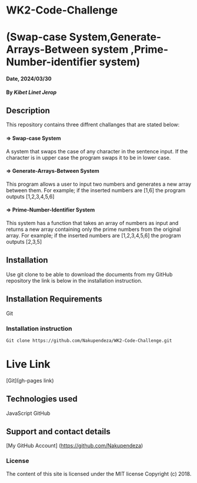 # WK2-Code-Challenge

# (Swap-case System,Generate-Arrays-Between system ,Prime-Number-identifier system)

#### Date, 2024/03/30

#### By *Kibet Linet Jerop*

## Description
This repository contains three diffrent challanges that are stated below:

#### => Swap-case System
  A system that swaps the case of any character in the sentence input. If the character is in upper case the program swaps it to be in lower case.

#### => Generate-Arrays-Between System
  This program allows a user to input two numbers and generates a new array between them.
  For example;
  if the inserted numbers are [1,6] the program outputs
  [1,2,3,4,5,6]

#### => Prime-Number-Identifier System
  This system has a function that takes an array of numbers as input and returns a new array containing only the prime numbers from the original array.
  For example;
  if the inserted numbers are [1,2,3,4,5,6] the program outputs
  [2,3,5]
  
## Installation
 Use git clone to be able to download the documents from my GitHub repository the link is below in the installation instruction.

## Installation Requirements
Git

### Installation instruction
```bash
Git clone https://github.com/Nakupendeza/WK2-Code-Challenge.git 

```


# Live Link
[Git](gh-pages link)

## Technologies used
JavaScript
GitHub

## Support and contact details
[My GitHub Account] (https://github.com/Nakupendeza) 

### License
The content of this site is licensed under the MIT license
Copyright (c) 2018.
